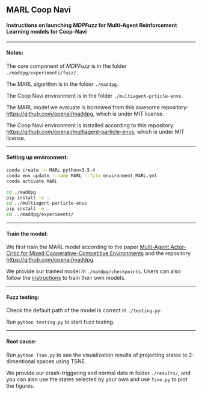 ##  MARL Coop Navi

#### Instructions on launching *MDPFuzz* for   Multi-Agent Reinforcement Learning models for Coop-Navi

----

#### Notes:

The core component of *MDPFuzz* is in the folder `./maddpg/experiments/fuzz/`.

The MARL algorithm is in the folder `./maddpg`.

The Coop Navi environment is in the folder `./multiagent-prticle-envs`.

The MARL model we evaluate is borrowed from this awesome repository: https://github.com/openai/maddpg, which is under MIT license.

The Coop Navi environment is installed according to this repository: https://github.com/openai/multiagent-particle-envs, which is under MIT license.

----

#### Setting up environment:

```bash
conda create -n MARL python=3.5.4
conda env update --name MARL --file environment_MARL.yml
conda activate MARL

cd ./maddpg
pip install -e .
cd ../multiagent-particle-envs
pip install -e .
cd ../maddpg/experiments/
```
----

#### Train the model:

We first train the MARL model according to the paper [Multi-Agent Actor-Critic for Mixed Cooperative-Competitive Environments](https://arxiv.org/pdf/1706.02275.pdf) and the repository https://github.com/openai/maddpg.

We provide our trained model in `./maddpg/checkpoints`. Users can also follow the [instructions](./README-maddpg.md) to train their own models.


----

#### Fuzz testing:

Check the default path of the model is correct in `./testing.py`. 

Run `python testing.py` to start fuzz testing.

----

#### Root cause:

Run `python Tsne.py` to see the visualization results of projecting states to 2-dimentional spaces using TSNE.

We provide our crash-triggering and normal data in folder `./results/`, and you can also use the states selected by your own and use `Tsne.py` to plot the figures.

